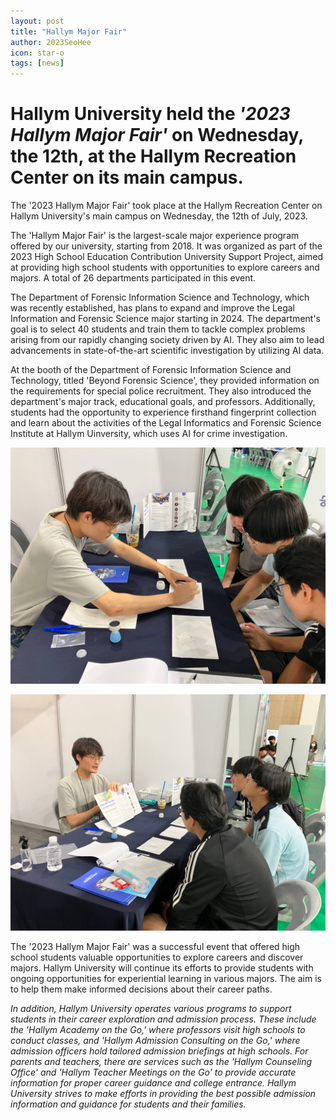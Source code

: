```yaml
---
layout: post
title: "Hallym Major Fair"
author: 2023SeoHee
icon: star-o
tags: [news]
---
```


# Hallym University held the <i>'2023 Hallym Major Fair'</i> on Wednesday, the 12th, at the Hallym Recreation Center on its main campus.

The '2023 Hallym Major Fair' took place at the Hallym Recreation Center on Hallym University's main campus on Wednesday, the 12th of July, 2023.

The 'Hallym Major Fair' is the largest-scale major experience program offered by our university, starting from 2018. It was organized as part of the 2023 High School Education Contribution University Support Project, aimed at providing high school students with opportunities to explore careers and majors. A total of 26 departments participated in this event.

The Department of Forensic Information Science and Technology, which was recently established, has plans to expand and improve the Legal Information and Forensic Science major starting in 2024. The department's goal is to select 40 students and train them to tackle complex problems arising from our rapidly changing society driven by AI. They also aim to lead advancements in state-of-the-art scientific investigation by utilizing AI data.

At the booth of the Department of Forensic Information Science and Technology, titled 'Beyond Forensic Science', they provided information on the requirements for special police recruitment. They also introduced the department's major track, educational goals, and professors. Additionally, students had the opportunity to experience firsthand fingerprint collection and learn about the activities of the Legal Informatics and Forensic Science Institute at Hallym Uinversity, which uses AI for crime investigation.


![dataset1](/img/news/fair.jpg)

![dataset1](/img/news/fair1.jpg)



The '2023 Hallym Major Fair' was a successful event that offered high school students valuable opportunities to explore careers and discover majors. Hallym University will continue its efforts to provide students with ongoing opportunities for experiential learning in various majors. 
The aim is to help them make informed decisions about their career paths.


<i>In addition, Hallym University operates various programs to support students in their career exploration and admission process. These include the 'Hallym Academy on the Go,' where professors visit high schools to conduct classes, and 'Hallym Admission Consulting on the Go,' where admission officers hold tailored admission briefings at high schools. For parents and teachers, there are services such as the 'Hallym Counseling Office' and 'Hallym Teacher Meetings on the Go' to provide accurate information for proper career guidance and college entrance. Hallym University strives to make efforts in providing the best possible admission information and guidance for students and their families.</i>